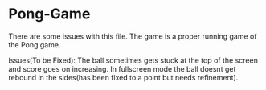 # Pong-Game
There are some issues with this file. The game is a proper running game of the Pong game.

Issues(To be Fixed):
The ball sometimes gets stuck at the top of the screen and score goes on increasing.
In fullscreen mode the ball doesnt get rebound in the sides(has been fixed to a point but needs refinement).
